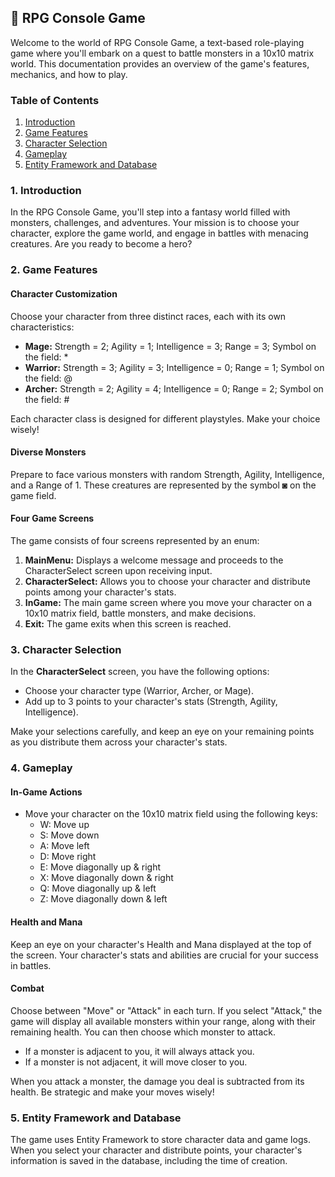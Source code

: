 ## :space_invader: RPG Console Game

Welcome to the world of RPG Console Game, a text-based role-playing game where you'll embark on a quest to battle monsters in a 10x10 matrix world. This documentation provides an overview of the game's features, mechanics, and how to play.

### Table of Contents

1. [Introduction](#introduction)
2. [Game Features](#game-features)
3. [Character Selection](#character-selection)
4. [Gameplay](#gameplay)
5. [Entity Framework and Database](#entity-framework-and-database)

### 1. Introduction <a name="introduction"></a>

In the RPG Console Game, you'll step into a fantasy world filled with monsters, challenges, and adventures. Your mission is to choose your character, explore the game world, and engage in battles with menacing creatures. Are you ready to become a hero?

### 2. Game Features <a name="game-features"></a>

#### Character Customization

Choose your character from three distinct races, each with its own characteristics:

- **Mage:** Strength = 2; Agility = 1; Intelligence = 3; Range = 3; Symbol on the field: *
- **Warrior:** Strength = 3; Agility = 3; Intelligence = 0; Range = 1; Symbol on the field: @
- **Archer:** Strength = 2; Agility = 4; Intelligence = 0; Range = 2; Symbol on the field: #

Each character class is designed for different playstyles. Make your choice wisely!

#### Diverse Monsters

Prepare to face various monsters with random Strength, Agility, Intelligence, and a Range of 1. These creatures are represented by the symbol ◙ on the game field.

#### Four Game Screens

The game consists of four screens represented by an enum:

1. **MainMenu:** Displays a welcome message and proceeds to the CharacterSelect screen upon receiving input.
2. **CharacterSelect:** Allows you to choose your character and distribute points among your character's stats.
3. **InGame:** The main game screen where you move your character on a 10x10 matrix field, battle monsters, and make decisions.
4. **Exit:** The game exits when this screen is reached.

### 3. Character Selection <a name="character-selection"></a>

In the **CharacterSelect** screen, you have the following options:

- Choose your character type (Warrior, Archer, or Mage).
- Add up to 3 points to your character's stats (Strength, Agility, Intelligence).

Make your selections carefully, and keep an eye on your remaining points as you distribute them across your character's stats.

### 4. Gameplay <a name="gameplay"></a>

#### In-Game Actions

- Move your character on the 10x10 matrix field using the following keys:
  - W: Move up
  - S: Move down
  - A: Move left
  - D: Move right
  - E: Move diagonally up & right
  - X: Move diagonally down & right
  - Q: Move diagonally up & left
  - Z: Move diagonally down & left

#### Health and Mana

Keep an eye on your character's Health and Mana displayed at the top of the screen. Your character's stats and abilities are crucial for your success in battles.

#### Combat

Choose between "Move" or "Attack" in each turn. If you select "Attack," the game will display all available monsters within your range, along with their remaining health. You can then choose which monster to attack.

- If a monster is adjacent to you, it will always attack you.
- If a monster is not adjacent, it will move closer to you.

When you attack a monster, the damage you deal is subtracted from its health. Be strategic and make your moves wisely!

### 5. Entity Framework and Database <a name="entity-framework-and-database"></a>

The game uses Entity Framework to store character data and game logs. When you select your character and distribute points, your character's information is saved in the database, including the time of creation.
